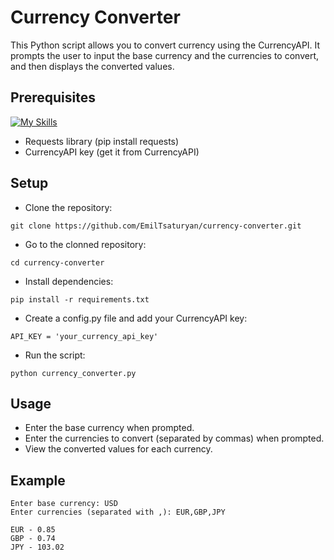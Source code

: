 # Currency Converter
This Python script allows you to convert currency using the CurrencyAPI. It prompts the user to input the base currency and the currencies to convert, and then displays the converted values.

## Prerequisites
[![My Skills](https://skillicons.dev/icons?i=python)](https://skillicons.dev)
- Requests library (pip install requests)
- CurrencyAPI key (get it from CurrencyAPI)

## Setup
- Clone the repository:
```
git clone https://github.com/EmilTsaturyan/currency-converter.git
```
- Go to the clonned repository:
```
cd currency-converter
```
- Install dependencies:
```
pip install -r requirements.txt
```
- Create a config.py file and add your CurrencyAPI key:
```
API_KEY = 'your_currency_api_key'
```
- Run the script:
```
python currency_converter.py
```

## Usage

- Enter the base currency when prompted.
- Enter the currencies to convert (separated by commas) when prompted.
- View the converted values for each currency.


## Example 
```
Enter base currency: USD
Enter currencies (separated with ,): EUR,GBP,JPY
```
```
EUR - 0.85
GBP - 0.74
JPY - 103.02
```


